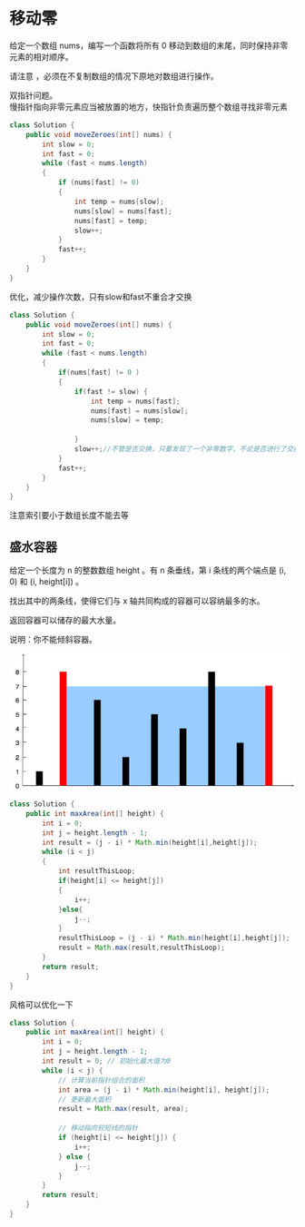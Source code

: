 # 移动零
给定一个数组 nums，编写一个函数将所有 0 移动到数组的末尾，同时保持非零元素的相对顺序。

请注意 ，必须在不复制数组的情况下原地对数组进行操作。

双指针问题。  
慢指针指向非零元素应当被放置的地方，快指针负责遍历整个数组寻找非零元素  


```java
class Solution {
    public void moveZeroes(int[] nums) {
        int slow = 0;
        int fast = 0;
        while (fast < nums.length)
        {
            if (nums[fast] != 0)
            {
                int temp = nums[slow];
                nums[slow] = nums[fast];
                nums[fast] = temp;
                slow++;
            }
            fast++;
        }
    }
}
```
优化，减少操作次数，只有slow和fast不重合才交换    
```java
class Solution {
    public void moveZeroes(int[] nums) {
        int slow = 0;
        int fast = 0;
        while (fast < nums.length)
        {
            if(nums[fast] != 0 )
            {
                if(fast != slow) {
                    int temp = nums[fast];
                    nums[fast] = nums[slow];
                    nums[slow] = temp;

                }
                slow++;//不管是否交换，只要发现了一个非零数字，不论是否进行了交换，slow原本指向的位置已经被处理过了，向右移动到下一个非零数字应当存放的位置
            }
            fast++;
        }
    }
}
```
注意索引要小于数组长度不能去等

## 盛水容器
给定一个长度为 n 的整数数组 height 。有 n 条垂线，第 i 条线的两个端点是 (i, 0) 和 (i, height[i]) 。

找出其中的两条线，使得它们与 x 轴共同构成的容器可以容纳最多的水。

返回容器可以储存的最大水量。

说明：你不能倾斜容器。

![img.png](img.png)
```java
class Solution {
    public int maxArea(int[] height) {
        int i = 0;
        int j = height.length - 1;
        int result = (j - i) * Math.min(height[i],height[j]);
        while (i < j)
        {
            int resultThisLoop;
            if(height[i] <= height[j])
            {
                i++;
            }else{
                j--;
            }
            resultThisLoop = (j - i) * Math.min(height[i],height[j]);
            result = Math.max(result,resultThisLoop);
        }
        return result;
    }
}
```
风格可以优化一下

```java
class Solution {
    public int maxArea(int[] height) {
        int i = 0;
        int j = height.length - 1;
        int result = 0; // 初始化最大值为0
        while (i < j) {
            // 计算当前指针组合的面积
            int area = (j - i) * Math.min(height[i], height[j]);
            // 更新最大面积
            result = Math.max(result, area);
            
            // 移动指向较短线的指针
            if (height[i] <= height[j]) {
                i++;
            } else {
                j--;
            }
        }
        return result;
    }
}
```
